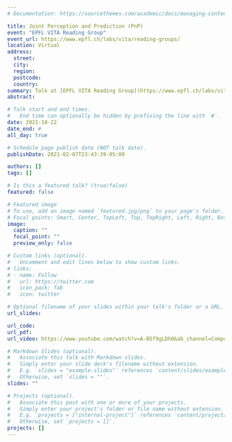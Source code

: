 ```yaml
---
# Documentation: https://sourcethemes.com/academic/docs/managing-content/

title: Joint Perception and Prediction (PnP)
event: "EPFL VITA Reading Group"
event_url: https://www.epfl.ch/labs/vita/reading-groups/
location: Virtual
address:
  street:
  city:
  region:
  postcode:
  country:
summary: Talk at [EPFL VITA Reading Group](https://www.epfl.ch/labs/vita/reading-groups/) covering my research on PnP from IntentNet to ILVM 
abstract:

# Talk start and end times.
#   End time can optionally be hidden by prefixing the line with `#`.
date: 2021-10-22
date_end: #
all_day: true

# Schedule page publish date (NOT talk date).
publishDate: 2021-02-07T23:43:39-05:00

authors: []
tags: []

# Is this a featured talk? (true/false)
featured: false

# Featured image
# To use, add an image named `featured.jpg/png` to your page's folder. 
# Focal points: Smart, Center, TopLeft, Top, TopRight, Left, Right, BottomLeft, Bottom, BottomRight.
image:
  caption: ""
  focal_point: ""
  preview_only: false

# Custom links (optional).
#   Uncomment and edit lines below to show custom links.
# links:
# - name: Follow
#   url: https://twitter.com
#   icon_pack: fab
#   icon: twitter

# Optional filename of your slides within your talk's folder or a URL.
url_slides:

url_code:
url_pdf:
url_video: https://www.youtube.com/watch?v=A-B5f9gLDh0&ab_channel=ComputerVisionSeminar

# Markdown Slides (optional).
#   Associate this talk with Markdown slides.
#   Simply enter your slide deck's filename without extension.
#   E.g. `slides = "example-slides"` references `content/slides/example-slides.md`.
#   Otherwise, set `slides = ""`.
slides: ""

# Projects (optional).
#   Associate this post with one or more of your projects.
#   Simply enter your project's folder or file name without extension.
#   E.g. `projects = ["internal-project"]` references `content/project/deep-learning/index.md`.
#   Otherwise, set `projects = []`.
projects: []
---
```

